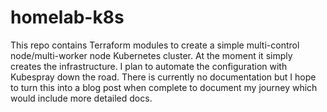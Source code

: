 # homelab-k8s
This repo contains Terraform modules to create a simple multi-control node/multi-worker node Kubernetes cluster. At the moment it simply creates the infrastructure. I plan to automate the configuration with Kubespray down the road. There is currently no documentation but I hope to turn this into a blog post when complete to document my journey which would include more detailed docs. 

